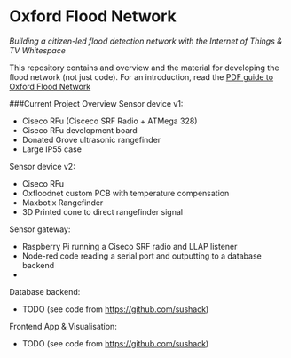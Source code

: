 Oxford Flood Network
====================

*Building a citizen-led flood detection network with the Internet of Things & TV Whitespace*

This repository contains and overview and the material for developing the flood network (not just code). For an introduction, read the [PDF guide to Oxford Flood Network](./blob/master/Oxford%20Flood%20Network.pdf)

###Current Project Overview
Sensor device v1:
 * Ciseco RFu (Cisceco SRF Radio + ATMega 328)
 * Ciseco RFu development board
 * Donated Grove ultrasonic rangefinder
 * Large IP55 case

Sensor device v2:
 * Ciseco RFu 
 * Oxfloodnet custom PCB with temperature compensation
 * Maxbotix Rangefinder
 * 3D Printed cone to direct rangefinder signal

Sensor gateway:
 * Raspberry Pi running a Ciseco SRF radio and LLAP listener
 * Node-red code reading a serial port and outputting to a database backend
 * 
 
Database backend: 
 * TODO (see code from https://github.com/sushack)

Frontend App & Visualisation:
 * TODO (see code from https://github.com/sushack)


